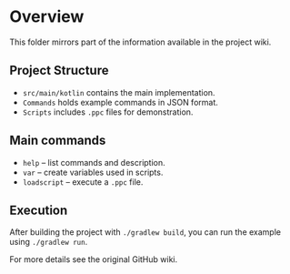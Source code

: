 # Overview

This folder mirrors part of the information available in the project wiki.

## Project Structure
- `src/main/kotlin` contains the main implementation.
- `Commands` holds example commands in JSON format.
- `Scripts` includes `.ppc` files for demonstration.

## Main commands
- `help` – list commands and description.
- `var` – create variables used in scripts.
- `loadscript` – execute a `.ppc` file.

## Execution
After building the project with `./gradlew build`, you can run the example using `./gradlew run`.

For more details see the original GitHub wiki.
